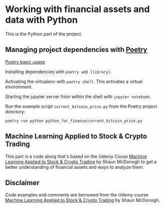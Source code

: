 # Working with financial assets and data with Python

This is the Python part of the project. 

## Managing project dependencies with [Poetry](https://python-poetry.org/)

[Poetry basic usage](https://python-poetry.org/docs/basic-usage/)

Installing dependencies with `poetry add [library]`.

Activating the virtualenv with `poetry shell`. This activates a virtual environment.

Starting the jupyter server from within the shell with `jupyter notebook`.

Run the example script `current_bitcoin_price.py` from the Poetry project directory:

`poetry run python python_for_finance/current_bitcoin_price.py`

## Machine Learning Applied to Stock & Crypto Trading

This part is a code along that's based on the Udemy Couse [Machine Learning Applied to Stock & Crypto Trading](https://www.udemy.com/course/machine-learning-applied-to-stock-crypto-trading-python/) by Shaun McDonogh to get a better understanding of financial assets and ways to analyze them.

## Disclaimer
Code examples and comments are borrowed from the Udemy course [Machine Learning Applied to Stock & Crypto Trading](https://www.udemy.com/course/machine-learning-applied-to-stock-crypto-trading-python/) by Shaun McDonogh.